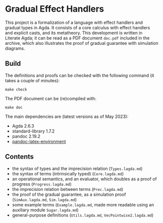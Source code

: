 Gradual Effect Handlers
=======================

This project is a formalization of a language with effect handlers and gradual types in Agda.
It consists of a core calculus with effect handlers and explicit casts, and its metatheory.
This development is written in Literate Agda;
it can be read as a PDF document `doc.pdf` included in the archive,
which also illustrates the proof of gradual guarantee with simulation diagrams.

Build
-----

The definitions and proofs can be checked with the following command (it takes a couple of minutes):

```
make check
```

The PDF document can be (re)compiled with:

```
make doc
```

The main dependencies are (latest versions as of May 2023):

- Agda 2.6.3
- standard-library 1.7.2
- pandoc 2.19.2
- [pandoc-latex-environment](https://github.com/chdemko/pandoc-latex-environment)

Contents
--------

- the syntax of types and the imprecision relation (`Types.lagda.md`)
- the syntax of terms (intrinsically typed) (`Core.lagda.md`)
- an operational semantics, and an evaluator, which doubles as a proof of progress (`Progress.lagda.md`)
- the imprecision relation between terms (`Prec.lagda.md`)
- the proof of the gradual guarantee, as a simulation proof (`SimAux.lagda.md`, `Sim.lagda.md`)
- some example terms (`Example.lagda.md`, made more readable using an auxiliary module `Sugar.lagda.md`)
- general-purpose definitions (`Utils.lagda.md`, `VecPointwise2.lagda.md`)
